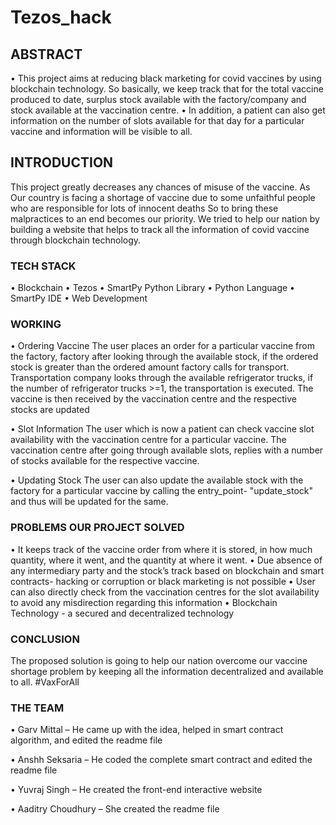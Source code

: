# Tezos_hack
## ABSTRACT
• This project aims at reducing black marketing for covid vaccines by using blockchain technology. So basically, we keep track that for the total vaccine produced to date, surplus stock available with the factory/company and stock available at the vaccination centre.
• In addition, a patient can also get information on the number of slots available for that day for a particular vaccine and information will be visible to all.
## INTRODUCTION
This project greatly decreases any chances of misuse of the vaccine. As Our country is facing a shortage of vaccine due to some unfaithful people who are responsible for lots of innocent deaths So to bring these malpractices to an end becomes our priority. We tried to help our nation by building a website that helps to track all the information of covid vaccine through blockchain technology.
### TECH STACK
• Blockchain
• Tezos
• SmartPy Python Library
• Python Language
• SmartPy IDE
• Web Development
### WORKING
• Ordering Vaccine
The user places an order for a particular vaccine from the factory, factory after looking through the available stock, if
the ordered stock is greater than the ordered amount factory calls for transport. Transportation company looks
through the available refrigerator trucks, if the number of refrigerator trucks >=1, the transportation is executed. The
vaccine is then received by the vaccination centre and the respective stocks are updated

• Slot Information
The user which is now a patient can check vaccine slot availability with the vaccination centre for a particular vaccine.
The vaccination centre after going through available slots, replies with a number of stocks available for the respective
vaccine.

• Updating Stock
The user can also update the available stock with the factory for a particular vaccine by calling the entry_point-
"update_stock" and thus will be updated for the same.

### PROBLEMS OUR PROJECT SOLVED
• It keeps track of the vaccine order from where it is stored, in how much quantity, where it went, and the
quantity at where it went.
• Due absence of any intermediary party and the stock’s track based on blockchain and smart contracts- hacking
or corruption or black marketing is not possible
• User can also directly check from the vaccination centres for the slot availability to avoid any misdirection
regarding this information
• Blockchain Technology - a secured and decentralized technology
### CONCLUSION
The proposed solution is going to help our nation overcome our vaccine shortage problem
by keeping all the information decentralized and available to all. #VaxForAll
### THE TEAM
• Garv Mittal – He came up with the idea, helped in smart contract algorithm, and edited the readme file

• Anshh Seksaria – He coded the complete smart contract and edited the readme file

• Yuvraj Singh – He created the front-end interactive website

• Aaditry Choudhury – She created the readme file

